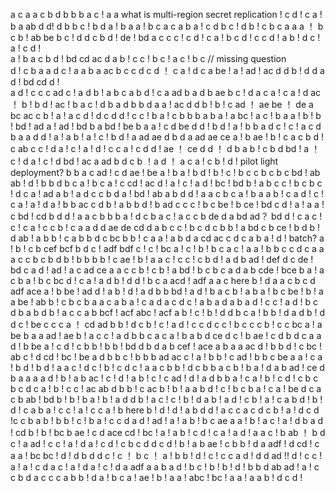 a
c
a
a
c
b
d
b
b
b
a
c !  a
a  what is multi-region secret replication !
c
d ! c
a ! b
a
ab
d
d!
d
b
b
c ! b
d
a !
b a
a ! b
c a
c
a
b
a ! c
d  b
c ! d
b !
c b
c
a
a
a ！ b
c
b !
ab
be
b
c ! d
d
c b
d !
de ! bd
a c
c
c !
c
d ! c
a ! b
c
d !
c 
c
d !
a
b ! d
c !
a ! c
d !  
a !
b
a c
b
d !
bd  cd
ac
d  a
b !
c
c ! b
c ! a
c ! b
c
 // missing question  
d ! c
b
a
a
d
c !  a
a
b
a
ac
b
c
c  d
c
d ！
c 
a ! d
c
a
be !
a !
ad !  ac
d
d
b ! d
d a
d !
bd cd
d !  
a
d ! c
c
c
ad
c ! a
d 
b !
a b
c a
b
d !
c a
ad
b
a d
b
ae
b
c ! d
a
c
a ! c
a ! d
ac ！
b !
b
d !
ac !
b a
c !
d
b
a d
b
b
d
a
a !
ac
d
d
b !
b ! c
ad ！ ae
be ！ de
a
bc ac
c
b !
a !
a
c
d !
d
c d
d !
c 
c !
b
a ! c 
b
b
b
a
b
a !
a
bc !
a
c ! b
a
a !
b !
b ! 
bd ! ad
a !
ad ! bd
b
a
bd ! be
b a
a !
c
d
be
d
d ! b
d !
a ! b 
b a
d
c !
c !
a c
d 
b a
a
d
d ! 
a !
a
b !
a !
c ! b
d ! a
ad ae
d
b
d
a 
ad
ae ce
a ! b
ae !
b !
c
a
c
b
d ! c
ab
c
c !
d
a !
c !
a !
d !
c
c
a !
c
d
d !
ae ！ ce
d
d ！
d
b
a
b ! c
b
d
bd !
a ！
c ! d
a !
c ! d
bd ! ac 
a
ad
b d 
c
b ！a
d ！
a
c
a !
c
b !
d ! pilot light deployment? b
b
a c 
ad !
c d
ae ! be
a !
b
a !
b
d !
b !
c ! b
c
c b
c
b
c
bd ! ab
ab !
d !
b
b
d
b
c
a ! b
c 
a ! c
cd ! ac
d !
a !
c !
a
d !
bc ! bd
b ! a
b
c
c ! b
c
b
c ! d
c
a !
ad 
a
b ! a
d
c
c b
d 
a !
bd ! ab
a
b d
d !
a
a
c b
c
a !
b
a
a
b !
c
a
d !
c !
c
a !
a !
d
a !
b
b
ac
c  d
b !
a b
b
d !
b
ad
c
c
c ! b
c
be !
b
ce ! bd
c
d !
a !
a
a !
c
bd ! cd
b
d
d !
a
a
c b
b
b
a ! d
c b
a
c ! a
c
c
b
de
d
a
bd ad？ bd
d ! c
a
c !
c !
c
a !
c
c
b !
c
a
a
d
d
ae de
cd
d
a b
c
c ! b
c
d
c b
b !
a
bd 
c
b
ce !
b d
b !
d
ab !
a b
b ! c
a
b
b
d
c bc
b
b !
c
a
a !
a
b
d
a
cd ac 
c
d
c a
b
a !
d ! batch?
a !
b ! c
b
cef
bcf
b
d
c !
adf bdf
c !
c !
bc
a !
c !
b !
b
c
a
c !
a
a ! b
b
c
c d
c
a
a
a c
c
b c
b d
b !
b
b
b
b !
c
ae !
b ! a
a
c !
c
c !
c b
d ! a 
d b
ad ! def
d
c
de ! bd
c
a
d !
ad !
a c
ad ce
a
a c
c 
b ! c
b ! a
bd !
b
c
b c
a
d a
b
cde ! bce
b
a !
a
c b
a ! b
c
bc
d !
c
a !
a  d
b ! d
d !
b
c
a
acd ! adf
a
a c  here
b !
d
a
a
c b
c d
adf ace
a ! b
be ! ad
d ! a
b !
d !
a
d b
b
bd !
a
d ! b
a
c
b ! a
b
a ! b
c
be !
b ! a
a
be ! ab
b !
c b
c
b
a
a
c a
b
a !
c
a d
a
c
d
c !
a
b a
d
a b
a
d ! c
c ! a
d !
b
c
d
b
a
b
d
b ! a
c
c
a
b
bcf ! acf
abc ! acf
a
b !
c !
b !
d
d
b
c
a ! 
b
b !
d a
d
b !
d 
d
c !
be
c
c
c
a ！
cd ad
b
b ! d
c
b !
c ! a
d ! c
c d
c
c ! b
c
c
c
b ! c 
c
bc
a !
a
be
b
a
a
ad ! ae
b !
a c
c ! a
d b
b c
a
c
a ! b
a b
d
ce
d
c ! b
ae !
c
d
b
d
c a
a
d ! b
be
a ! c
d !
c
b
b !
b
b !
bd
d
b
d a
b
cef ! ace
a
b a
a
ac
d ! b
b
d ! c
bc ! ab
c !
d
cd !
bc ! be
a
d
b
b
c !
b
b
b
ad ac
c !
a ! b
b !
c
ad !
b
b
c
be
a
a ! c
a !
b
d ! b
d ! a
a
c ! d
c !
b !
c
d
c ! a
a c
b
b !
d
c
b
b
a
c
b !
b
a ! d 
a
b
ad ! ce
d b
a
a
a
a
d !
b ! a
b
ac !
c !
d ! a
b !
c !
c
ad !
d ! a 
d b
b
a !
c 
a !
b !
c
d !
c
b
c b
c
d
c
a !
b !
c
c !
ac ab
d 
b
b !
c
ac
b !
b !
a
a
b
d !
c !
b  c
b
a !
c
a !
be
d
c a
c
b
ab ! bd
b !
b !
b
a !
b !
a d
d
b ! a
c !
c !
b !
d
a
b ! a
d ! c
b !
a ! c
a 
b
d !
b !
d ! c
a
b
a ! c
c !
a !
c
c
a ! b here
b !
d !
d !
a 
b
d 
d !
a
c
c
a
c
d
c
b !
a !
d
c
d !c
c
b
a
b !
b
b !
c !
b
a !
c
c
d
a
d !
ad !
a !
a
b !
b
c
ae
a
a !
b !
a
c !
a !
d
b
a
d !
cd
b !
b !
bc
b
ae !
c
d
ace
cd !
bc !
a !
a
b !
c
d !
c 
a !
a
d !
a
a
c !
b
ab ！
b
d
c !
a
ad !
c
c !
a !
d
a !
c
d !
c
b
c
d
d
c
d !
b !
a
b
ae !
c
b
b !
d
a
adf !
d
cd !
c
a
a !
bc
bc !
d !
d
b
d 
d
c !
c ！
b
c ！
a !
b
b !
d !
c !
c
c
a
d !
d
d
ad !!
d !
c
c !
a !
a !
c
d
a
c !
a !
d
a !
c !
d 
a
adf
a
a
b
a
d !
b
c !
b !
b !
d !
b
b
d
ab
ad !
a !
c
c
b
d
a
c
c
c
a
b
b !
d
a !
b
c
a !
ae !
b !
a
a !
abc !
bc !
a
a !
a
a
b !
d 
c
d !
